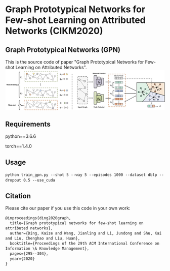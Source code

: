 Graph Prototypical Networks for Few-shot Learning on Attributed Networks (CIKM2020)
============

## Graph Prototypical Networks (GPN)

This is the source code of paper "Graph Prototypical Networks for Few-shot Learning on Attributed Networks".
![The proposed framework](GPN.png)

## Requirements
python==3.6.6 

torch==1.4.0

## Usage
```python train_gpn.py --shot 5 --way 5 --episodes 1000 --dataset dblp --dropout 0.5 --use_cuda```

## Citation

Please cite our paper if you use this code in your own work:

```
@inproceedings{ding2020graph,
  title={Graph prototypical networks for few-shot learning on attributed networks},
  author={Ding, Kaize and Wang, Jianling and Li, Jundong and Shu, Kai and Liu, Chenghao and Liu, Huan},
  booktitle={Proceedings of the 29th ACM International Conference on Information \& Knowledge Management},
  pages={295--304},
  year={2020}
}
```


